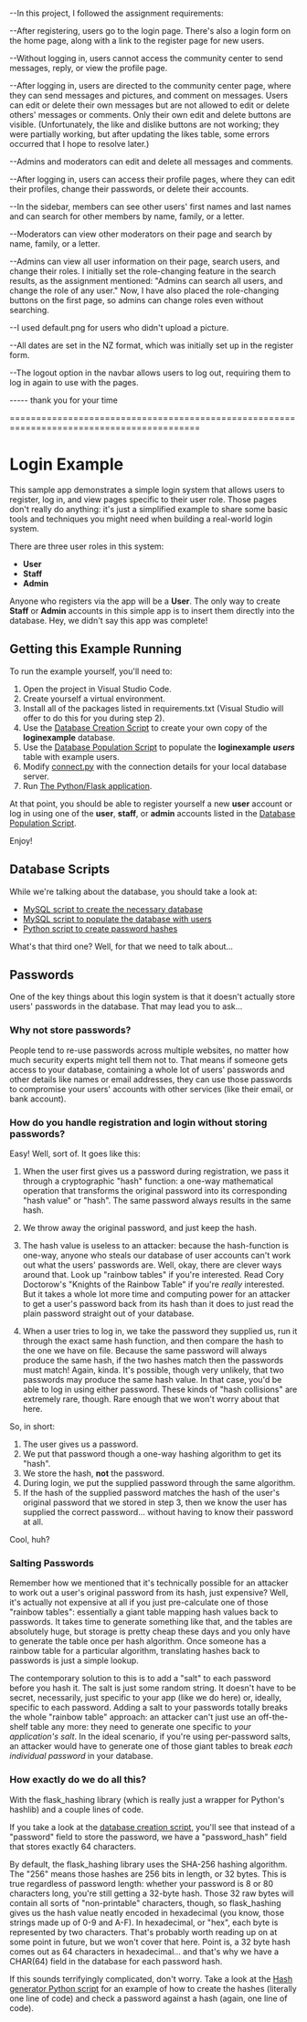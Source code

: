 --In this project, I followed the assignment requirements:

--After registering, users go to the login page. There's also a login form on the home page, along with a link to the register page for new users.


--Without logging in, users cannot access the community center to send messages, reply, or view the profile page.

--After logging in, users are directed to the community center page, where they can send messages and pictures, and comment on messages. Users can edit or delete their own messages but are not allowed to edit or delete others' messages or comments. Only their own edit and delete buttons are visible. (Unfortunately, the like and dislike buttons are not working; they were partially working, but after updating the likes table, some errors occurred that I hope to resolve later.)

--Admins and moderators can edit and delete all messages and comments.

--After logging in, users can access their profile pages, where they can edit their profiles, change their passwords, or delete their accounts.

--In the sidebar, members can see other users' first names and last names and can search for other members by name, family, or a letter.

--Moderators can view other moderators on their page and search by name, family, or a letter.

--Admins can view all user information on their page, search users, and change their roles. I initially set the role-changing feature in the search results, as the assignment mentioned: "Admins can search all users, and change the role of any user." Now, I have also placed the role-changing buttons on the first page, so admins can change roles even without searching.

--I used default.png for users who didn't upload a picture.

--All dates are set in the NZ format, which was initially set up in the register form.

--The logout option in the navbar allows users to log out, requiring them to log in again to use with the pages.

----- thank you for your time

==========================================================================================


# Login Example

This sample app demonstrates a simple login system that allows users to
register, log in, and view pages specific to their user role. Those pages don't
really do anything: it's just a simplified example to share some basic tools
and techniques you might need when building a real-world login system.

There are three user roles in this system:
- **User**
- **Staff**
- **Admin**

Anyone who registers via the app will be a **User**. The only way to create
**Staff** or **Admin** accounts in this simple app is to insert them directly
into the database. Hey, we didn't say this app was complete!

## Getting this Example Running

To run the example yourself, you'll need to:

1. Open the project in Visual Studio Code.
2. Create yourself a virtual environment.
3. Install all of the packages listed in requirements.txt (Visual Studio will
   offer to do this for you during step 2).
4. Use the [Database Creation Script](<Create Database.sql>) to create your own
   copy of the **loginexample** database.
5. Use the [Database Population Script](<Populate Database.sql>) to populate
   the **loginexample** ***users*** table with example users.
6. Modify [connect.py](loginapp/connect.py) with the connection details for
   your local database server.
7. Run [The Python/Flask application](run.py).

At that point, you should be able to register yourself a new **user** account
or log in using one of the **user**, **staff**, or **admin** accounts listed in
the [Database Population Script](<Populate Database.sql>).

Enjoy!

## Database Scripts

While we're talking about the database, you should take a look at:
- [MySQL script to create the necessary database](<Create Database.sql>)
- [MySQL script to populate the database with users](<Populate Database.sql>)
- [Python script to create password hashes](password_hash_generator.py)

What's that third one? Well, for that we need to talk about...

## Passwords

One of the key things about this login system is that it doesn't actually store
users' passwords in the database. That may lead you to ask...

### Why not store passwords?
People tend to re-use passwords across multiple websites, no matter how much
security experts might tell them not to. That means if someone gets access to
your database, containing a whole lot of users' passwords and other details
like names or email addresses, they can use those passwords to compromise
your users' accounts with other services (like their email, or bank account).

### How do you handle registration and login without storing passwords?

Easy! Well, sort of. It goes like this:

1. When the user first gives us a password during registration, we pass it
   through a cryptographic "hash" function: a one-way mathematical operation
   that transforms the original password into its corresponding "hash value"
   or "hash". The same password always results in the same hash.
   
2. We throw away the original password, and just keep the hash.
   
3. The hash value is useless to an attacker: because the hash-function is
   one-way, anyone who steals our database of user accounts can't work out
   what the users' passwords are. Well, okay, there are clever ways around
   that. Look up "rainbow tables" if you're interested. Read Cory Doctorow's
   "Knights of the Rainbow Table" if you're *really* interested. But it takes
   a whole lot more time and computing power for an attacker to get a user's
   password back from its hash than it does to just read the plain password
   straight out of your database.

4. When a user tries to log in, we take the password they supplied us, run it
   through the exact same hash function, and then compare the hash to the one
   we have on file. Because the same password will always produce the same
   hash, if the two hashes match then the passwords must match! Again, kinda.
   It's possible, though very unlikely, that two passwords may produce the
   same hash value. In that case, you'd be able to log in using either
   password. These kinds of "hash collisions" are extremely rare, though. Rare
   enough that we won't worry about that here.

So, in short:
1. The user gives us a password.
2. We put that password though a one-way hashing algorithm to get its "hash".
3. We store the hash, **not** the password.
4. During login, we put the supplied password through the same algorithm.
5. If the hash of the supplied password matches the hash of the user's original
   password that we stored in step 3, then we know the user has supplied the
   correct password... without having to know their password at all.

Cool, huh?

### Salting Passwords

Remember how we mentioned that it's technically possible for an attacker to
work out a user's original password from its hash, just expensive? Well, it's
actually not expensive at all if you just pre-calculate one of those "rainbow
tables": essentially a giant table mapping hash values back to passwords. It
takes time to generate something like that, and the tables are absolutely huge,
but storage is pretty cheap these days and you only have to generate the table
once per hash algorithm. Once someone has a rainbow table for a particular
algorithm, translating hashes back to passwords is just a simple lookup.

The contemporary solution to this is to add a "salt" to each password before
you hash it. The salt is just some random string. It doesn't have to be secret,
necessarily, just specific to your app (like we do here) or, ideally, specific
to each password. Adding a salt to your passwords totally breaks the whole
"rainbow table" approach: an attacker can't just use an off-the-shelf table
any more: they need to generate one specific to *your application's salt*. In
the ideal scenario, if you're using per-password salts, an attacker would have
to generate one of those giant tables to break *each individual password* in
your database.

### How exactly do we do all this?

With the flask_hashing library (which is really just a wrapper for Python's
hashlib) and a couple lines of code.

If you take a look at the [database creation script](<Create Database.sql>),
you'll see that instead of a "password" field to store the password, we have a
"password_hash" field that stores exactly 64 characters.

By default, the flask_hashing library uses the SHA-256 hashing algorithm. The
"256" means those hashes are 256 bits in length, or 32 bytes. This is true
regardless of password length: whether your password is 8 or 80 characters
long, you're still getting a 32-byte hash. Those 32 raw bytes will contain all
sorts of "non-printable" characters, though, so flask_hashing gives us the
hash value neatly encoded in hexadecimal (you know, those strings made up of
0-9 and A-F). In hexadecimal, or "hex", each byte is represented by two
characters. That's probably worth reading up on at some point in future, but
we won't cover that here. Point is, a 32 byte hash comes out as 64 characters
in hexadecimal... and that's why we have a CHAR(64) field in the database for
each password hash.

If this sounds terrifyingly complicated, don't worry. Take a look at the
[Hash generator Python script](password_hash_generator.py) for an example of
how to create the hashes (literally one line of code) and check a password
against a hash (again, one line of code).